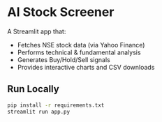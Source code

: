 # AI Stock Screener

A Streamlit app that:
- Fetches NSE stock data (via Yahoo Finance)
- Performs technical & fundamental analysis
- Generates Buy/Hold/Sell signals
- Provides interactive charts and CSV downloads

## Run Locally
```bash
pip install -r requirements.txt
streamlit run app.py
```